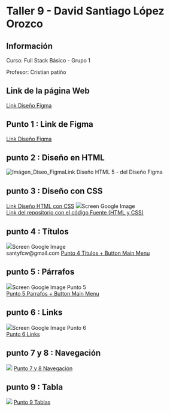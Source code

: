  <h1> Taller 9 - David Santiago López Orozco</h1>
    <h2>Información</h2>
    <p>Curso: Full Stack Básico - Grupo 1 </p>
     <p>Profesor: Cristian patiño</p>
     
<h2>Link de la página Web</h2>
<a href="https://davidlopezit1.github.io/Taller-9.Full-Stack/" target="_blank">Link Diseño Figma</a>
<h2>Punto 1 : Link de Figma</h2>
<a href="https://www.figma.com/file/i0WxaKhEFBCgVoiepPvJRB/David-L%C3%B3pez-Orozco?type=design&mode=design&t=QMUmCHIbh0AmEaRA-1" target="_blank">Link Diseño Figma</a>

<h2>punto 2 : Diseño en HTML</h2>
<img src="public/images/Esructura_Atenea.png" alt= "Imágen_Diseo_Figma">Link Diseño HTML 5 - del Diseño Figma</img>

<h2>punto 3 : Diseño con CSS</h2>
<a href="http://127.0.0.1:3000/punto-1-2-3/index.html" target="_blank">Link Diseño HTML con CSS</a>
<img src="punto-1-2-3/public/images/screencapture-127-0-0-1-3000-punto-1-2-3-index-html-2023-11-06-21_39_36.png">Screen Google Image
</img><br>
<a href="https://github.com/DavidLopezIT1/Taller-9.Full-Stack.git" target="_blank">Link del repositorio con el código Fuente (HTML y CSS)</a>
<h2>punto 4 : Títulos</h2>
<img src="./punto-4/Public/Images/screencapture-127-0-0-1-3000-punto-4-index-html-2023-11-06-22_19_09.png">Screen Google Image
</img><br>santyfcw@gmail.com
<a href="http://127.0.0.1:3000/punto-4/index.html" target="_blank">Punto 4 Títulos + Button Main Menu</a>

<h2>punto 5 : Párrafos</h2>
<img src="./punto-5/Public/Images/screencapture-127-0-0-1-3000-punto-5-index-html-2023-11-07-23_11_39.png">Screen Google Image Punto 5
</img><br>
<a href="http://127.0.0.1:3000/punto-5/index.html" target="_blank">Punto 5 Parrafos + Button Main Menu</a>
<h2>punto 6 : Links</h2>
<img src="./punto-6/Public/Images/Captura de pantalla 2023-11-07 a la(s) 11.36.17 p. m..png">Screen Google Image Punto 6
</img><br>
<a href="http://127.0.0.1:3000/punto-6/index.html"  target="_blank">Punto 6 Links </a>
<h2>punto 7 y 8 : Navegación</h2>
<img src="./punto-7-8/public/Images/Captura de pantalla 2023-11-08 a la(s) 11.10.07 p. m..png "<img/>
<a href="http://127.0.0.1:3000/punto-7-8/index.html" target="_blank"> Punto 7 y 8 Navegación </a>
<h2>punto 9 : Tabla</h2>
<img src="./punto-9/public/images/Captura de pantalla 2023-11-09 a la(s) 12.25.54 a. m..png "<img/>
<a href="http://127.0.0.1:3000/punto-9/index.html" target="_blank"> Punto 9 Tablas </a>